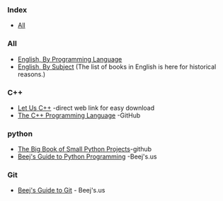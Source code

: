 ### Index

* [All](#all)


### All

* [English, By Programming Language](free-programming-books-langs.md)
* [English, By Subject](free-programming-books-subjects.md)
  (The list of books in English is here for historical reasons.)

### C++
* [Let Us C++](http://103.203.175.90:81/fdScript/RootOfEBooks/E%20Book%20collection%20-%202023%20-%20F/CSE%20%20IT%20AIDS%20ML/Let%20Us%20C++,%20Yashwant%20Kanetkar.pdf) -direct web link for easy download 
* [The C++ Programming Language](https://chenweixiang.github.io/docs/The_C++_Programming_Language_4th_Edition_Bjarne_Stroustrup.pdf) -GitHub

### python 
* [The Big Book of Small Python Projects](https://github.com/nihathalici/The-Big-Book-of-Small-Python-Projects)-github
* [Beej's Guide to Python Programming](https://beej.us/guide/bgpython/) -Beej's.us

### Git
* [Beej's Guide to Git](https://beej.us/guide/bggit/) - Beej's.us